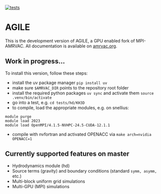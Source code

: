 [![tests](https://github.com/amrvac/AGILE-experimental/actions/workflows/tests.yml/badge.svg)](https://github.com/amrvac/AGILE-experimental/actions/workflows/tests.yml)

# AGILE

This is the development version of AGILE, a GPU enabled fork of MPI-AMRVAC. All documentation is available on [amrvac.org](http://amrvac.org/).

## Work in progress...

To install this version, follow these steps:
- install the uv package manager `pip install uv`
- make sure `$AMRVAC_DIR` points to the repository root folder
- install the required python packages `uv sync` and activate them `source .venv/bin/activate`
- go into a test, e.g. `cd tests/hd/KH3D`
- to compile, load the appropriate modules, e.g. on snellius:
```
module purge
module load 2023
module load OpenMPI/4.1.5-NVHPC-24.5-CUDA-12.1.1
```
- compile with nvfortran and activated OPENACC via `make arch=nvidia OPENACC=1`

## Currently supported features on master
- Hydrodynamics module (hd)
- Source terms (gravity) and boundary conditions (standard `symm, asymm,` etc.)
- Multi-block uniform grid simulations
- Multi-GPU (MPI) simulations
